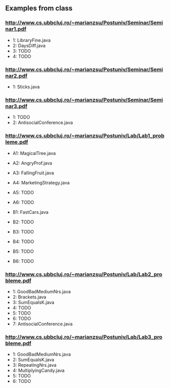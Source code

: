 ## Examples from class
### http://www.cs.ubbcluj.ro/~marianzsu/Postuniv/Seminar/Seminar1.pdf
- 1: LibraryFine.java
- 2: DaysDiff.java
- 3: TODO
- 4: TODO

### http://www.cs.ubbcluj.ro/~marianzsu/Postuniv/Seminar/Seminar2.pdf
- 1: Sticks.java

### http://www.cs.ubbcluj.ro/~marianzsu/Postuniv/Seminar/Seminar3.pdf
- 1: TODO
- 2: AntisocialConference.java

### http://www.cs.ubbcluj.ro/~marianzsu/Postuniv/Lab/Lab1_probleme.pdf
- A1: MagicalTree.java
- A2: AngryProf.java
- A3: FallingFruit.java
- A4: MarketingStrategy.java
- A5: TODO
- A6: TODO

- B1: FastCars.java
- B2: TODO
- B3: TODO
- B4: TODO
- B5: TODO
- B6: TODO

### http://www.cs.ubbcluj.ro/~marianzsu/Postuniv/Lab/Lab2_probleme.pdf
- 1: GoodBadMediumNrs.java
- 2: Brackets.java
- 3: SumEqualsK.java
- 4: TODO
- 5: TODO
- 6: TODO
- 7: AntisocialConference.java

### http://www.cs.ubbcluj.ro/~marianzsu/Postuniv/Lab/Lab3_probleme.pdf
- 1: GoodBadMediumNrs.java
- 2: SumEqualsK.java
- 3: RepeatingNrs.java
- 4: MultiplyingCandy.java
- 5: TODO
- 6: TODO
